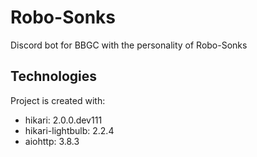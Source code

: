 # Robo-Sonks
Discord bot for BBGC with the personality of Robo-Sonks
	
## Technologies
Project is created with:
* hikari: 2.0.0.dev111
* hikari-lightbulb: 2.2.4
* aiohttp: 3.8.3
